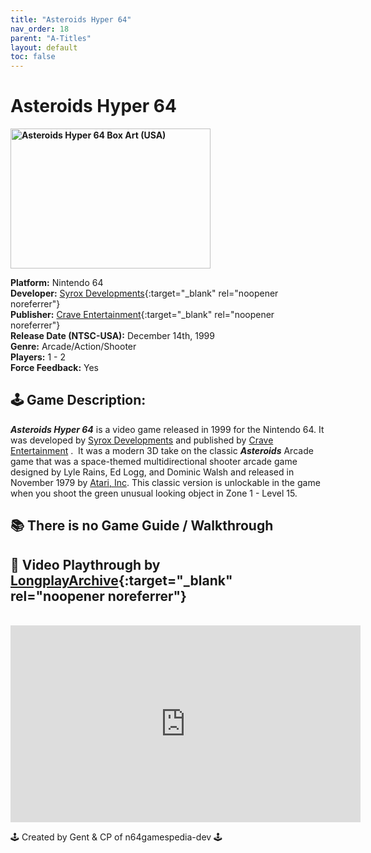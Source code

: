 ```yaml
---
title: "Asteroids Hyper 64"
nav_order: 18
parent: "A-Titles"
layout: default
toc: false
---
```


# Asteroids Hyper 64

<b>
<img src="https://raw.githubusercontent.com/TheGent/n64gamespedia/main/media/usa/Asteroids-Hyper-64-(USA).png" alt="Asteroids Hyper 64 Box Art (USA)" style="object-fit:cover;width:320px;height:224px"/>
</b>

**Platform:** Nintendo 64  
**Developer:** [Syrox Developments](https://en.wikipedia.org/wiki/Climax_Group){:target="_blank" rel="noopener noreferrer"}  
**Publisher:** [Crave Entertainment](https://en.wikipedia.org/wiki/Crave_Entertainment){:target="_blank" rel="noopener noreferrer"}  
**Release Date (NTSC-USA):** December 14th, 1999  
**Genre:** Arcade/Action/Shooter  
**Players:** 1 - 2  
**Force Feedback:** Yes  

## 🕹️ Game Description:

<em><strong>Asteroids Hyper 64</strong></em> is a video game released in 1999 for the Nintendo 64. It was developed by <a href="https://en.wikipedia.org/wiki/Climax_Group" target="_blank" rel="noreferrer noopener">Syrox Developments</a> and published by <a href="https://en.wikipedia.org/wiki/Crave_Entertainment" target="_blank" rel="noreferrer noopener">Crave Entertainment</a> . &nbsp;It was a modern 3D take on the classic <em><strong>Asteroids</strong></em> Arcade game that was a space-themed multidirectional shooter arcade game designed by Lyle Rains, Ed Logg, and Dominic Walsh and released in November 1979 by <a href="https://en.wikipedia.org/wiki/Atari,_Inc." target="_blank" rel="noreferrer noopener">Atari, Inc</a>. This classic version is unlockable in the game when you shoot the green unusual looking object in Zone 1 - Level 15.

## 📚 <strong>There is no Game Guide / Walkthrough</strong>

## 🎥 Video Playthrough by [LongplayArchive](https://www.youtube.com/channel/UCM8XzXipyTsylZ_WsGKmdKQ){:target="_blank" rel="noopener noreferrer"}  
<br />
<iframe width="560" height="315" src="https://www.youtube.com/embed/okkmYgppEv8" title="Asteroids Hyper 64 – Full Playthrough by LongplayArchive" frameborder="0" allowfullscreen></iframe>

🕹️ Created by Gent & CP of n64gamespedia-dev 🕹️

<!-- Vault Format: n64gamespedia-dev -->
<!-- Protocol Source: _vault-specs/format-protocol.md -->
